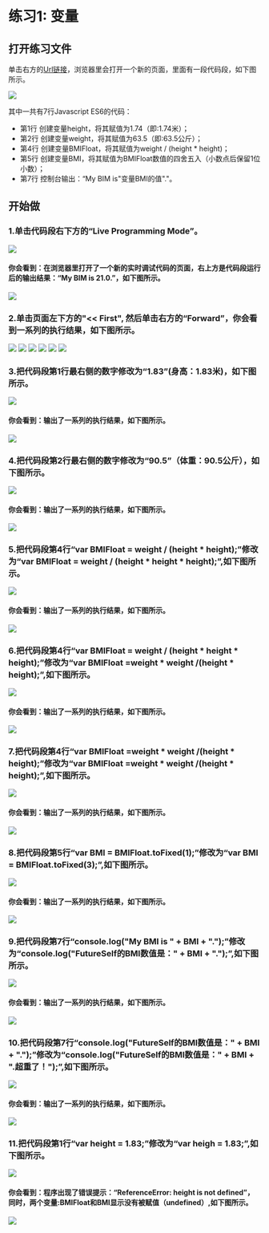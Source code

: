 # 练习1:  变量


## 打开练习文件

单击右方的[Url链接](http://pythontutor.com/visualize.html#code=var%20height%20%3D%201.74%3B%0Avar%20weight%20%3D%2063.5%3B%0A%20%20%20%0Avar%20BMIFloat%20%3D%20weight%20/%20%28height%20*%20height%29%3B%0Avar%20BMI%20%3D%20BMIFloat.toFixed%281%29%3B%0A%0Aconsole.log%28%22My%20BIM%20is%20%22%20%2B%20BMI%20%2B%20%22.%22%29%3B&cumulative=false&heapPrimitives=nevernest&mode=edit&origin=opt-frontend.js&py=js&rawInputLstJSON=%5B%5D&textReferences=false)，浏览器里会打开一个新的页面，里面有一段代码段，如下图所示。

![](/images/章1-快速掌握编程的基础知识/变量/0.bmp)

其中一共有7行Javascript ES6的代码：

- 第1行 创建变量height，将其赋值为1.74（即:1.74米）；
- 第2行 创建变量weight，将其赋值为63.5（即:63.5公斤）；
- 第4行 创建变量BMIFloat，将其赋值为weight / (height * height)；
- 第5行 创建变量BMI，将其赋值为BMIFloat数值的四舍五入（小数点后保留1位小数）；
- 第7行 控制台输出：“My BIM is"变量BMI的值"."。

## 开始做

### 1.单击代码段右下方的“Live Programming Mode”。

![](/images/章1-快速掌握编程的基础知识/变量/1a.bmp)

#### 你会看到：在浏览器里打开了一个新的实时调试代码的页面，右上方是代码段运行后的输出结果：“My BIM is 21.0.”，如下图所示。

![](/images/章1-快速掌握编程的基础知识/变量/1b.bmp)

### 2.单击页面左下方的"<< First", 然后单击右方的“Forward”，你会看到一系列的执行结果，如下图所示。

![](/images/章1-快速掌握编程的基础知识/变量/2b1.bmp)
![](/images/章1-快速掌握编程的基础知识/变量/2b2.bmp)
![](/images/章1-快速掌握编程的基础知识/变量/2b3.bmp)
![](/images/章1-快速掌握编程的基础知识/变量/2b4.bmp)
![](/images/章1-快速掌握编程的基础知识/变量/2b5.bmp)
![](/images/章1-快速掌握编程的基础知识/变量/2b6.bmp)

### 3.把代码段第1行最右侧的数字修改为“1.83”(身高：1.83米)，如下图所示。

![](/images/章1-快速掌握编程的基础知识/变量/3a.bmp)

#### 你会看到：输出了一系列的执行结果，如下图所示。

![](/images/章1-快速掌握编程的基础知识/变量/3b.bmp)

### 4.把代码段第2行最右侧的数字修改为“90.5”（体重：90.5公斤），如下图所示。

![](/images/章1-快速掌握编程的基础知识/变量/4a.bmp)

#### 你会看到：输出了一系列的执行结果，如下图所示。

![](/images/章1-快速掌握编程的基础知识/变量/4b.bmp)

### 5.把代码段第4行“var BMIFloat = weight / (height * height);”修改为“var BMIFloat = weight / (height * height * height);”,如下图所示。

![](/images/章1-快速掌握编程的基础知识/变量/5a.bmp)

#### 你会看到：输出了一系列的执行结果，如下图所示。

![](/images/章1-快速掌握编程的基础知识/变量/5b.bmp)

### 6.把代码段第4行“var BMIFloat = weight / (height * height * height);”修改为“var BMIFloat =weight * weight /(height * height);”,如下图所示。

![](/images/章1-快速掌握编程的基础知识/变量/6a.bmp)

#### 你会看到：输出了一系列的执行结果，如下图所示。

![](/images/章1-快速掌握编程的基础知识/变量/6b.bmp)

### 7.把代码段第4行“var BMIFloat =weight * weight /(height * height);”修改为“var BMIFloat =weight * weight /(height * height);”,如下图所示。

![](/images/章1-快速掌握编程的基础知识/变量/7a.bmp)

#### 你会看到：输出了一系列的执行结果，如下图所示。

![](/images/章1-快速掌握编程的基础知识/变量/7b.bmp)

### 8.把代码段第5行“var BMI = BMIFloat.toFixed(1);”修改为“var BMI = BMIFloat.toFixed(3);”,如下图所示。

![](/images/章1-快速掌握编程的基础知识/变量/8a.bmp)

#### 你会看到：输出了一系列的执行结果，如下图所示。

![](/images/章1-快速掌握编程的基础知识/变量/8b.bmp)

### 9.把代码段第7行“console.log("My BMI is " + BMI + ".");”修改为“console.log("FutureSelf的BMI数值是：" + BMI + ".");”,如下图所示。

![](/images/章1-快速掌握编程的基础知识/变量/9a.bmp)

#### 你会看到：输出了一系列的执行结果，如下图所示。

![](/images/章1-快速掌握编程的基础知识/变量/9b.bmp)

### 10.把代码段第7行“console.log("FutureSelf的BMI数值是：" + BMI + ".");”修改为“console.log("FutureSelf的BMI数值是：" + BMI + ".超重了！");”,如下图所示。

![](/images/章1-快速掌握编程的基础知识/变量/10a.bmp)

#### 你会看到：输出了一系列的执行结果，如下图所示。

![](/images/章1-快速掌握编程的基础知识/变量/10b.bmp)

### 11.把代码段第1行“var height = 1.83;”修改为“var heigh = 1.83;”,如下图所示。

![](/images/章1-快速掌握编程的基础知识/变量/11a.bmp)

#### 你会看到：程序出现了错误提示：“ReferenceError: height is not defined”，同时，两个变量:BMIFloat和BMI显示没有被赋值（undefined）,如下图所示。

![](/images/章1-快速掌握编程的基础知识/变量/11b.bmp)


